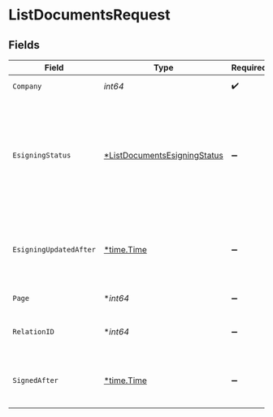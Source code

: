 # ListDocumentsRequest


## Fields

| Field                                                                                         | Type                                                                                          | Required                                                                                      | Description                                                                                   |
| --------------------------------------------------------------------------------------------- | --------------------------------------------------------------------------------------------- | --------------------------------------------------------------------------------------------- | --------------------------------------------------------------------------------------------- |
| `Company`                                                                                     | *int64*                                                                                       | :heavy_check_mark:                                                                            | Id of the company                                                                             |
| `EsigningStatus`                                                                              | [*ListDocumentsEsigningStatus](../../models/operations/listdocumentsesigningstatus.md)        | :heavy_minus_sign:                                                                            | Return documents currently having this status in the eSigning process, can be comma separated |
| `EsigningUpdatedAfter`                                                                        | [*time.Time](https://pkg.go.dev/time#Time)                                                    | :heavy_minus_sign:                                                                            | Return documents where e-signing was updated after the given date                             |
| `Page`                                                                                        | **int64*                                                                                      | :heavy_minus_sign:                                                                            | The page to retrieve                                                                          |
| `RelationID`                                                                                  | **int64*                                                                                      | :heavy_minus_sign:                                                                            | Return documents linked to a relation                                                         |
| `SignedAfter`                                                                                 | [*time.Time](https://pkg.go.dev/time#Time)                                                    | :heavy_minus_sign:                                                                            | Return documents e-signed after the given date                                                |
